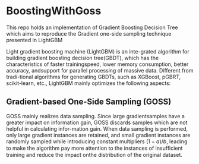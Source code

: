 # BoostingWithGoss
This repo holds an implementation of Gradient Boosting Decision Tree which aims to reproduce the Gradient one-side sampling technique presented in LightGBM

Light gradient boosting machine (LightGBM) is an inte-grated algorithm for building gradient boosting decision tree(GBDT), which has the characteristics of faster trainingspeed, lower memory consumption, better accuracy, andsupport for parallel processing of massive data. Different from tradi-tional algorithms for generating GBDTs, such as XGBoost, pGBRT, scikit-learn, etc., LightGBM mainly optimizes the following aspects:

## Gradient-based One-Side Sampling (GOSS)

GOSS mainly realizes data sampling. Since large gradientsamples have a greater impact on information gain, GOSS discards samples which are not helpful in calculating infor-mation gain. When data sampling is performed, only large gradient instances are retained, and small gradient instances are randomly sampled while introducing constant multipliers $(1−a)/b$, leading to make the algorithm pay more attention to the instances of insufﬁcient training and reduce the impact onthe distribution of the original dataset.
